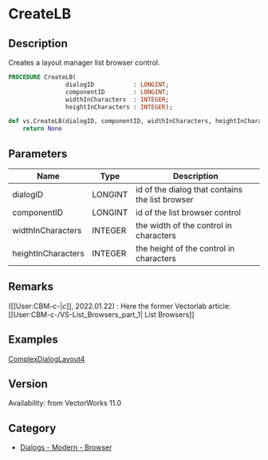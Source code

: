 # CreateLB

## Description
Creates a layout manager list browser control.

```pascal
PROCEDURE CreateLB(
				dialogID           : LONGINT;
				componentID        : LONGINT;
				widthInCharacters  : INTEGER;
				heightInCharacters : INTEGER);
```

```python
def vs.CreateLB(dialogID, componentID, widthInCharacters, heightInCharacters):
    return None
```

## Parameters
|Name|Type|Description|
|---|---|---|
|dialogID|LONGINT|id of the dialog that contains the list browser|
|componentID|LONGINT|id of the list browser control|
|widthInCharacters|INTEGER|the width of the control in characters|
|heightInCharacters|INTEGER|the height of the control in characters|

## Remarks
([[User:CBM-c-|_c_]], 2022.01.22) : Here the former Vectorlab article: [[User:CBM-c-/VS-List_Browsers_part_1| List Browsers]]

## Examples
[ComplexDialogLayout4](examples/ComplexDialogLayout4.md)

## Version
Availability: from VectorWorks 11.0

## Category
* [Dialogs - Modern - Browser](../Categories/Dialogs%20-%20Modern%20-%20Browser.md)
